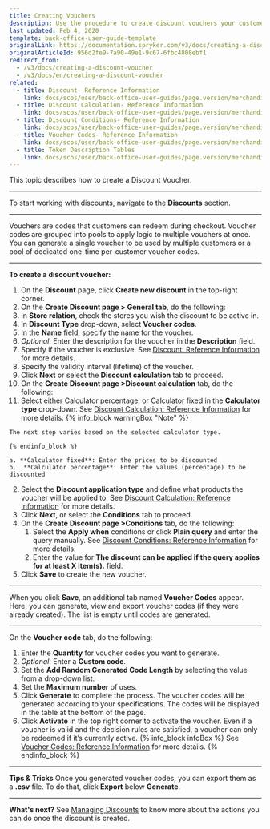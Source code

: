 ```yaml
---
title: Creating Vouchers
description: Use the procedure to create discount vouchers your customer can redeem during checkout.
last_updated: Feb 4, 2020
template: back-office-user-guide-template
originalLink: https://documentation.spryker.com/v3/docs/creating-a-discount-voucher
originalArticleId: 956d2fe9-7a90-49e1-9c67-6fbc4808ebf1
redirect_from:
  - /v3/docs/creating-a-discount-voucher
  - /v3/docs/en/creating-a-discount-voucher
related:
  - title: Discount- Reference Information
    link: docs/scos/user/back-office-user-guides/page.version/merchandising/discount/references/discount-reference-information.html
  - title: Discount Calculation- Reference Information
    link: docs/scos/user/back-office-user-guides/page.version/merchandising/discount/references/discount-calculation-reference-information.html
  - title: Discount Conditions- Reference Information
    link: docs/scos/user/back-office-user-guides/page.version/merchandising/discount/references/discount-conditions-reference-information.html
  - title: Voucher Codes- Reference Information
    link: docs/scos/user/back-office-user-guides/page.version/merchandising/discount/references/voucher-codes-reference-information.html
  - title: Token Description Tables
    link: docs/scos/user/back-office-user-guides/page.version/merchandising/discount/references/token-description-tables.html
---
```


This topic describes how to create a Discount Voucher.
***

To start working with discounts, navigate to the **Discounts** section.
***

Vouchers are codes that customers can redeem during checkout. Voucher codes are grouped into pools to apply logic to multiple vouchers at once. You can generate a single voucher to be used by multiple customers or a pool of dedicated one-time per-customer voucher codes.
***

**To create a discount voucher:**
1. On the **Discount** page, click **Create new discount** in the top-right corner.
2. On the **Create Discount page > General tab**, do the following:
  1. In **Store relation**, check the stores you wish the discount to be active in.
  2. In **Discount Type** drop-down, select **Voucher codes**.
  3. In the **Name** field, specify the name for the voucher.
  4. _Optional_: Enter the description for the voucher in the **Description** field.
  5. Specify if the voucher is exclusive. See [Discount: Reference Information](/docs/scos/user/back-office-user-guides/{{page.version}}/merchandising/discount/references/discount-reference-information.html) for more details.
  6. Specify the validity interval (lifetime) of the voucher.
3. Click **Next** or select the **Discount calculation** tab to proceed.
4. On the **Create Discount page >Discount calculation** tab, do the following:
  1.  Select either Calculator percentage, or Calculator fixed in the **Calculator type** drop-down. See [Discount Calculation: Reference Information](/docs/scos/user/back-office-user-guides/{{page.version}}/merchandising/discount/references/discount-calculation-reference-information.html) for more details.
    {% info_block warningBox "Note" %}

    The next step varies based on the selected calculator type.

    {% endinfo_block %}

    a. **Calculator fixed**: Enter the prices to be discounted
    b.  **Calculator percentage**: Enter the values (percentage) to be discounted
  2. Select the **Discount application type** and define what products the voucher will be applied to. See [Discount Calculation: Reference Information](/docs/scos/user/back-office-user-guides/{{page.version}}/merchandising/discount/references/discount-calculation-reference-information.html) for more details.
5. Click **Next**, or select the **Conditions** tab to proceed.
6. On the **Create Discount page >Conditions** tab, do the following:
    1. Select the **Apply when** conditions or click **Plain query** and enter the  query manually. See [Discount Conditions: Reference Information](/docs/scos/user/back-office-user-guides/{{page.version}}/merchandising/discount/references/discount-conditions-reference-information.html) for more details.
    2. Enter the value for **The discount can be applied if the query applies for at least X item(s).** field.
7. Click **Save** to create the new voucher.
***

When you click **Save**, an additional tab named **Voucher Codes** appear. Here, you can generate, view and export voucher codes (if they were already created).
The list is empty until codes are generated.
***

On the **Voucher code** tab, do the following:
1. Enter the **Quantity** for voucher codes you want to generate.
2. _Optional_: Enter a **Custom code**.
3. Set the **Add Random Generated Code Length** by selecting the value from a drop-down list.
4. Set the **Maximum number** of uses.
5. Click **Generate** to complete the process.
  The voucher codes will be generated according to your specifications. The codes will be displayed in the table at the bottom of the page.
6. Click **Activate** in the top right corner to activate the voucher.
Even if a voucher is valid and the decision rules are satisfied, a voucher can only be redeemed if it’s currently active.
  {% info_block infoBox %}
  See [Voucher Codes: Reference Information](/docs/scos/user/back-office-user-guides/{{page.version}}/merchandising/discount/references/voucher-codes-reference-information.html) for more details.
  {% endinfo_block %}
***

**Tips & Tricks**
Once you generated voucher codes, you can export them as a **.csv** file.
To do that, click **Export** below **Generate**.
***

**What's next?**
See [Managing Discounts](/docs/scos/user/back-office-user-guides/{{page.version}}/merchandising/discount/managing-discounts.html) to know more about the actions you can do once the discount is created.
